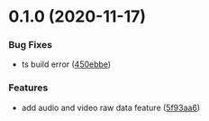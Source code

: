 # 0.1.0 (2020-11-17)


### Bug Fixes

* ts build error ([450ebbe](https://github.com/LichKing-2234/react-native-agora-rawdata/commit/450ebbea0c1ec459f0ebf82b6a3be3fed2f442bc))


### Features

* add audio and video raw data feature ([5f93aa6](https://github.com/LichKing-2234/react-native-agora-rawdata/commit/5f93aa6c8b22592e0b6e688854ed644a59ef54fc))

